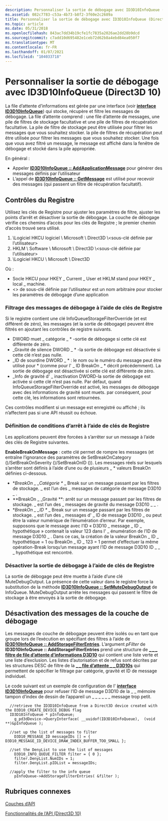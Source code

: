 ```yaml
---
description: Personnaliser la sortie de débogage avec ID3D10InfoQueue (Direct3D 10)
ms.assetid: 082c7783-c53a-4b73-b8f2-3f60e2c2689a
title: Personnaliser la sortie de débogage avec ID3D10InfoQueue (Direct3D 10)
ms.topic: article
ms.date: 05/31/2018
ms.openlocfilehash: 843ac7dd34b19cfe1fc7835a2026ae2dd28b9dcd
ms.sourcegitcommit: c7add10d695482e1ceb72d62b8a4ebd84ea050f7
ms.translationtype: MT
ms.contentlocale: fr-FR
ms.lasthandoff: 01/07/2021
ms.locfileid: "104033718"
---
```

# <a name="customize-debug-output-with-id3d10infoqueue-direct3d-10"></a>Personnaliser la sortie de débogage avec ID3D10InfoQueue (Direct3D 10)

La file d’attente d’informations est gérée par une interface (voir [**interface ID3D10InfoQueue**](/windows/desktop/api/D3D10SDKLayers/nn-d3d10sdklayers-id3d10infoqueue)) qui stocke, récupère et filtre les messages de débogage. La file d’attente comprend : une file d’attente de messages, une pile de filtres de stockage facultative et une pile de filtres de récupération facultative. La pile de filtre de stockage peut être utilisée pour filtrer les messages que vous souhaitez stocker. la pile de filtres de récupération peut être utilisée pour filtrer les messages que vous souhaitez stocker. Une fois que vous avez filtré un message, le message est affiché dans la fenêtre de débogage et stocké dans la pile appropriée.

En général :

-   Appeler [**ID3D10InfoQueue :: AddApplicationMessage**](/windows/desktop/api/D3D10SDKLayers/nf-d3d10sdklayers-id3d10infoqueue-addapplicationmessage) pour générer des messages définis par l’utilisateur
-   L’appel de [**ID3D10InfoQueue :: GetMessage**](/windows/desktop/api/D3D10SDKLayers/nf-d3d10sdklayers-id3d10infoqueue-getmessage) est utilisé pour recevoir des messages (qui passent un filtre de récupération facultatif).

## <a name="registry-controls"></a>Contrôles du Registre

Utilisez les clés de Registre pour ajuster les paramètres de filtre, ajuster les points d’arrêt et désactiver la sortie de débogage. La couche de débogage vérifie ces chemins d’accès pour les clés de Registre ; le premier chemin d’accès trouvé sera utilisé.

1.  \\Logiciel HKCU logiciel \\ Microsoft \\ Direct3D \\<sous-clé définie par l’utilisateur>
2.  HKLM \\ Software \\ Microsoft \\ Direct3D \\<sous-clé définie par l’utilisateur>
3.  \\Logiciel HKCU \\ Microsoft \\ Direct3D

Où :

-   Socle HKCU pour HKEY \_ Current \_ User et HKLM stand pour HKEY \_ local \_ machine.
-   <> de sous-clé définie par l’utilisateur est un nom arbitraire pour stocker les paramètres de débogage d’une application

### <a name="filtering-debug-messages-using-registry-keys"></a>Filtrage des messages de débogage à l’aide de clés de Registre

Si le registre contient une clé InfoQueueStorageFilterOverride (et est différent de zéro), les messages (et la sortie de débogage) peuvent être filtrés en ajoutant les contrôles de registre suivants.

-   DWORD muet \_ catégorie \_ \* -sortie de débogage si cette clé est différente de zéro.
-   \_Gravité de silence DWORD \_ \* -la sortie de débogage est désactivée si cette clé n’est pas nulle.
-   \_ID de sourdine DWORD \_ \* : le nom ou le numéro du message peut être utilisé pour \* (comme pour l' \_ ID BreakOn \_ \* décrit précédemment). La sortie de débogage est désactivée si cette clé est différente de zéro.
-   \_Info de gravité d' \_ inactivation DWORD-la sortie de débogage est activée si cette clé n’est pas nulle. Par défaut, quand InfoQueueStorageFilterOverride est activé, les messages de débogage avec des informations de gravité sont muets. par conséquent, pour cette clé, les informations sont retournées.

Ces contrôles modifient si un message est enregistré ou affiché ; ils n’affectent pas si une API réussit ou échoue.

### <a name="setting-break-conditions-using-registry-keys"></a>Définition de conditions d’arrêt à l’aide de clés de Registre

Les applications peuvent être forcées à s’arrêter sur un message à l’aide des clés de Registre suivantes.

**EnableBreakOnMessage** : cette clé permet de rompre les messages (et entraîne l’ignorance des paramètres de SetBreakOnCategory ()/SetBreakOnSeverity ()/SetBreakOnID ()). Les messages réels sur lesquels s’arrêter sont définis à l’aide d’une ou de plusieurs \_ \* valeurs BreakOn définies ci-dessous.

-   **BreakOn \_ \_Catégorie \** _ Break sur un message passant par les filtres de stockage. \_ est l’un des \_ messages de catégorie de message D3D10 \_ .
-   **BreakOn \_ \_Gravité \**: arrêt sur un message passant par les filtres de stockage. \_ est l’un des \_ messages de gravité du message D3D10 \_ \_ .
-   **BreakOn \_ \_ID \** _ Break sur un message passant par les filtres de stockage. \_ est l’un des \_ messages d' \_ ID de message D3D10 \_ ou peut être la valeur numérique de l’énumération d’erreur. Par exemple, supposons que le message avec l’ID « D3D10 \_ message \_ ID \_ hypothétique » contenait la valeur 123 dans l' \_ énumération de l’ID de message D3D10 \_ . Dans ce cas, la création de la valeur BreakOn \_ ID \_ hypothétique = 1 ou BreakOn \_ ID \_ 123 = 1 permet d’effectuer la même opération-Break lorsqu’un message ayant l’ID de message D3D10 ID \_ \_ \_ hypothétique est rencontré.

### <a name="muting-debug-output-using-registry-keys"></a>Désactiver la sortie de débogage à l’aide de clés de Registre

La sortie de débogage peut être muette à l’aide d’une clé MuteDebugOutput. La présence de cette valeur dans le registre force la substitution de la méthode [**ID3D10InfoQueue :: SetMuteDebugOutput**](/windows/desktop/api/D3D10SDKLayers/nf-d3d10sdklayers-id3d10infoqueue-setmutedebugoutput) de InfoQueue. MuteDebugOutput arrête les messages qui passent le filtre de stockage à être envoyés à la sortie de débogage.

## <a name="disabling-debug-layer-messages"></a>Désactivation des messages de la couche de débogage

Les messages de couche de débogage peuvent être isolés ou en tant que groupe lors de l’exécution en spécifiant des filtres à l’aide de [**ID3D10InfoQueue :: AddStorageFilterEntries**](/windows/desktop/api/D3D10SDKLayers/nf-d3d10sdklayers-id3d10infoqueue-addstoragefilterentries). L’argument *pFilter* de **ID3D10InfoQueue :: AddStorageFilterEntries** prend une structure de [**\_ \_ \_ filtre de file d’attente d’informations D3D10**](/windows/desktop/api/d3d10sdklayers/ns-d3d10sdklayers-d3d10_info_queue_filter) qui contient une liste verte et une liste d’exclusion. Les listes d’autorisation et de refus sont décrites par les structures DESC de filtre de la [**\_ \_ file d’attente \_ \_ D3D10s**](/windows/desktop/api/d3d10sdklayers/ns-d3d10sdklayers-d3d10_info_queue_filter_desc) qui permettent de spécifier le filtrage par catégorie, gravité et ID de message individuel.

Le code suivant est un exemple de configuration de l' [**interface ID3D10InfoQueue**](/windows/desktop/api/D3D10SDKLayers/nn-d3d10sdklayers-id3d10infoqueue) pour refuser l’ID de message D3D10 de la \_ \_ mémoire tampon d’index de dessin de l’appareil un \_ \_ \_ \_ \_ \_ message trop petit.


```
  //retrieve the ID3D10InfoQueue from a Direct3D device created with the D3D10_CREATE_DEVICE_DEBUG flag
  ID3D10InfoQueue * pInfoQueue;
    g_pd3dDevice->QueryInterface( __uuidof(ID3D10InfoQueue),  (void **)&pInfoQueue );
    
  //set up the list of messages to filter
    D3D10_MESSAGE_ID messageIDs [] = { D3D10_MESSAGE_ID_DEVICE_DRAW_INDEX_BUFFER_TOO_SMALL };
    
  //set the DenyList to use the list of messages
    D3D10_INFO_QUEUE_FILTER filter = { 0 };
    filter.DenyList.NumIDs = 1;
    filter.DenyList.pIDList = messageIDs;
    
  //apply the filter to the info queue
    pInfoQueue->AddStorageFilterEntries( &filter );  
```



## <a name="related-topics"></a>Rubriques connexes

<dl> <dt>

[Couches d’API](d3d10-graphics-programming-guide-api-features-layers.md)
</dt> <dt>

[Fonctionnalités de l’API (Direct3D 10)](d3d10-graphics-programming-guide-api-features.md)
</dt> </dl>

 

 



